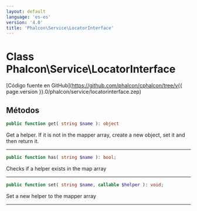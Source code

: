 ```yaml
---
layout: default
language: 'es-es'
version: '4.0'
title: 'Phalcon\Service\LocatorInterface'
---
```

# Class **Phalcon\Service\LocatorInterface**

[Código fuente en GitHub](https://github.com/phalcon/cphalcon/tree/v{{ page.version }}.0/phalcon/service/locatorinterface.zep)

## Métodos

```php
public function get( string $name ): object
```

Get a helper. If it is not in the mapper array, create a new object, set it and then return it.

* * *

```php
public function has( string $name ): bool;
```

Checks if a helper exists in the map array

* * *

```php
public function set( string $name, callable $helper ): void;
```

Set a new helper to the mapper array

* * *